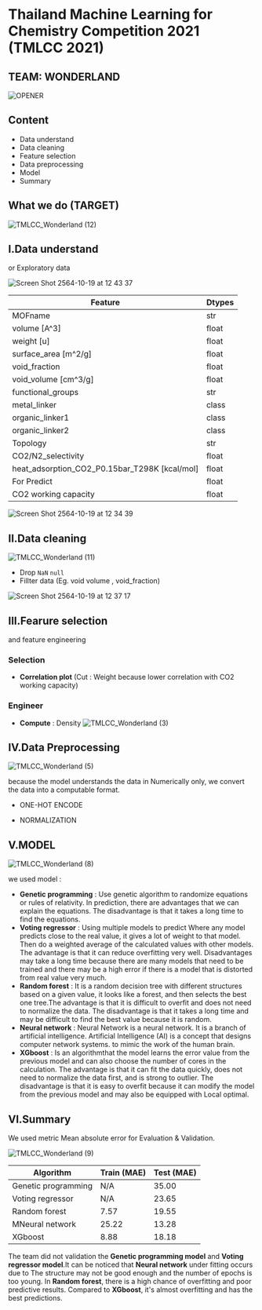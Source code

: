 # Thailand Machine Learning for Chemistry Competition 2021 (TMLCC 2021)
## TEAM: WONDERLAND


![OPENER](https://user-images.githubusercontent.com/63940535/137848377-88df5b91-f43e-403b-9996-0ae2ff380a27.gif)

## Content

- Data understand
- Data cleaning
- Feature selection
- Data preprocessing
- Model 
- Summary

## What we do (TARGET)
![TMLCC_Wonderland (12)](https://user-images.githubusercontent.com/63940535/137857699-ddbd9a22-3ec8-4ad6-92c6-0ba43688110a.gif)



## I.Data understand
or Exploratory data

<img alt="Screen Shot 2564-10-19 at 12 43 37" src="https://user-images.githubusercontent.com/63940535/137850634-9f50b97f-e68d-40ff-953d-951a605904a7.png">

| **Feature** | **Dtypes** |
| ----------- | ----------- |
| MOFname | str |
| volume [A^3] | float |
| weight [u] | float |
| surface_area [m^2/g] |float |
| void_fraction | float |
| void_volume [cm^3/g] | float |
| functional_groups | str |
| metal_linker | class |
| organic_linker1 | class |
| organic_linker2 | class |
| Topology | str |
| CO2/N2_selectivity | float |
| heat_adsorption_CO2_P0.15bar_T298K [kcal/mol] | float |
| For Predict | float |
| CO2 working capacity | float |

<img alt="Screen Shot 2564-10-19 at 12 34 39" src="https://user-images.githubusercontent.com/63940535/137849719-e600a89a-ea29-4715-a972-9cb8385c4646.png">


## II.Data cleaning
![TMLCC_Wonderland (11)](https://user-images.githubusercontent.com/63940535/137857373-38a00f4f-1d48-42f4-92d7-b9f383fcc0f0.gif)

- Drop `NaN` `null` 
- Fillter data (Eg. void volume , void_fraction) 

<img alt="Screen Shot 2564-10-19 at 12 37 17" src="https://user-images.githubusercontent.com/63940535/137850001-fc392998-c00c-46ad-b69d-5f55b8cfd934.png">


## III.Fearure selection 
and feature engineering

### Selection
- **Correlation plot** (Cut : Weight because lower correlation with CO2 working capacity)
### Engineer
- **Compute** : Density
![TMLCC_Wonderland (3)](https://user-images.githubusercontent.com/63940535/137850372-6afb2a2a-94cf-4694-968c-2c6cae7d6862.gif)


## IV.Data Preprocessing

![TMLCC_Wonderland (5)](https://user-images.githubusercontent.com/63940535/137851062-3802ad93-8c5d-4ad6-8865-a0eedfa6287c.gif)

because the model understands the data in Numerically only, we convert the data into a computable format.

- ONE-HOT ENCODE

- NORMALIZATION

## V.MODEL



![TMLCC_Wonderland (8)](https://user-images.githubusercontent.com/63940535/137851976-f09dc363-a3a8-4365-b51c-2727204fa2e1.gif)

we used model :
- **Genetic programming** : Use genetic algorithm to randomize equations or rules of relativity. In prediction, there are advantages that we can explain the equations. The disadvantage is that it takes a long time to find the equations.
- **Voting regressor** : Using multiple models to predict Where any model predicts close to the real value, it gives a lot of weight to that model. Then do a weighted average of the calculated values with other models. The advantage is that it can reduce overfitting very well. Disadvantages may take a long time because there are many models that need to be trained and there may be a high error if there is a model that is distorted from real value very much.
- **Random forest** : It is a random decision tree with different structures based on a given value, it looks like a forest, and then selects the best one tree.The advantage is that it is difficult to overfit and does not need to normalize the data. The disadvantage is that it takes a long time and may be difficult to find the best value because it is random.
- **Neural network** : Neural Network is a neural network. It is a branch of artificial intelligence. Artificial Intelligence (AI) is a concept that designs computer network systems. to mimic the work of the human brain.
- **XGboost** : Is an algorithmthat the model learns the error value from the previous model and can also choose the number of cores in the calculation. The advantage is that it can fit the data quickly, does not need to normalize the data first, and is strong to outlier. The disadvantage is that it is easy to overfit because it can modify the model from the previous model and may also be equipped with Local optimal.

## VI.Summary
We used metric Mean absolute error for Evaluation & Validation.

![TMLCC_Wonderland (9)](https://user-images.githubusercontent.com/63940535/137855381-8c5c37a7-57e9-4af7-a007-248f153c94b3.gif)

| **Algorithm** | **Train (MAE)** |**Test (MAE)** |
| ----------- | ----------- |----------- |
| Genetic programming | N/A | 35.00 |
| Voting regressor | N/A | 23.65 |
| Random forest | 7.57 | 19.55 |
| MNeural network | 25.22 | 13.28 |
| XGboost | 8.88 | 18.18 |

The team did not validation the **Genetic programming model** and **Voting regressor model**.It can be noticed that **Neural network** under fitting occurs due to The structure may not be good enough and the number of epochs is too young. In **Random forest**, there is a high chance of overfitting and poor predictive results. Compared to **XGboost**, it's almost overfitting and has the best predictions.
